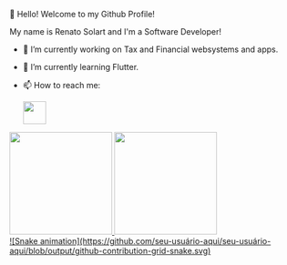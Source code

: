 👋 Hello! Welcome to my Github Profile! 

My name is Renato Solart and I'm a Software Developer!

<!--
My stacks:

1. Front
<div class="row">
<img src="https://cdn.jsdelivr.net/gh/devicons/devicon/icons/html5/html5-original-wordmark.svg" width="40" title="HTML5"/>
<img src="https://cdn.jsdelivr.net/gh/devicons/devicon/icons/css3/css3-original.svg" width="40" title="CSS3"/>
<img src="https://cdn.jsdelivr.net/gh/devicons/devicon/icons/javascript/javascript-original.svg" width="40" title="JavaScript"/>
<img src="https://cdn.jsdelivr.net/gh/devicons/devicon/icons/jquery/jquery-original-wordmark.svg" width="40" title="JQuery"/>
<img src="https://cdn.jsdelivr.net/gh/devicons/devicon/icons/bootstrap/bootstrap-original.svg" width="40" title="Bootstrap"/>
<img src="https://cdn.jsdelivr.net/gh/devicons/devicon/icons/react/react-original-wordmark.svg" width="40" title=“React"/>
<img src="https://cdn.jsdelivr.net/gh/devicons/devicon/icons/vuejs/vuejs-original-wordmark.svg" width="40" title=“Vue.js”/>
</div>

2. Back
<div class="row">
<img src="https://cdn.jsdelivr.net/gh/devicons/devicon/icons/python/python-original-wordmark.svg" width="40" title=“Python”/>
<img src="https://cdn.jsdelivr.net/gh/devicons/devicon/icons/django/django-plain.svg" width="40" title="Django"/>
<img src="https://cdn.jsdelivr.net/gh/devicons/devicon/icons/yii/yii-original-wordmark.svg" width="40" title=“YiiPHP”/>
</div>

3. Database
<div class="row">
<img src="https://cdn.jsdelivr.net/gh/devicons/devicon/icons/postgresql/postgresql-original-wordmark.svg" width="40" title=“PostgreSQL”/>
<img src="https://cdn.jsdelivr.net/gh/devicons/devicon/icons/mysql/mysql-original-wordmark.svg" width="40" title="MySQL"/>
<img src="https://cdn.jsdelivr.net/gh/devicons/devicon/icons/oracle/oracle-original.svg" width="40" title=“OracleDB”/>
</div>

4. Devops
<div class="row">
<img src="https://cdn.jsdelivr.net/gh/devicons/devicon/icons/docker/docker-original-wordmark.svg" width="40" title="Docker"/>
<img src="https://cdn.jsdelivr.net/gh/devicons/devicon/icons/heroku/heroku-original-wordmark.svg" width="40" title="Heroku"/>
<img src="https://cdn.jsdelivr.net/gh/devicons/devicon/icons/git/git-original-wordmark.svg" width="40" title="Git"/>
<img src="https://cdn.jsdelivr.net/gh/devicons/devicon/icons/linux/linux-original.svg" width="40" title="Linux"/>
</div>

5. Agile
<div class="row">
<img src="https://cdn.jsdelivr.net/gh/devicons/devicon/icons/jira/jira-original.svg" width="40" title="Jira"/>
</div>

6. Data
<div class="row">
<img src="https://cdn.jsdelivr.net/gh/devicons/devicon/icons/numpy/numpy-original-wordmark.svg" width="40" title="NumPy"/>
<img src="https://cdn.jsdelivr.net/gh/devicons/devicon/icons/pandas/pandas-original-wordmark.svg" width="40" title=“Pandas”/>
</div>

7. Learning
<div class="row">
<img src="https://cdn.jsdelivr.net/gh/devicons/devicon/icons/flutter/flutter-original.svg" width="40" title="Flutter"/>
<img src="https://cdn.jsdelivr.net/gh/devicons/devicon/icons/apachekafka/apachekafka-original.svg" width="40" title="Kafka"/>
</div>
-->
<!--
**rsolart/rsolart** is a ✨ _special_ ✨ repository because its `README.md` (this file) appears on your GitHub profile.

Here are some ideas to get you started:
-->

- 🔭 I’m currently working on Tax and Financial websystems and apps.
- 🌱 I’m currently learning Flutter.
- 📫 How to reach me:

  <a href="https://www.linkedin.com/in/renato-solart/"><img src="https://cdn.jsdelivr.net/gh/devicons/devicon/icons/linkedin/linkedin-original.svg" width="40"/></a>
          
<div>
<a href="https://github.com/rsolart">
<img height="180em" src="https://github-readme-stats.vercel.app/api/top-langs/?username=rsolart&layout=compact&langs_count=7&theme=dracula"/>
<img height="180em" src="https://github-readme-stats.vercel.app/api?username=rsolart&show_icons=true&theme=dracula&include_all_commits=true&count_private=true"/>
</div>
![Snake animation](https://github.com/seu-usuário-aqui/seu-usuário-aqui/blob/output/github-contribution-grid-snake.svg)
